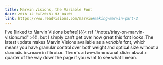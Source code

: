 ```yaml
---
title: Marvin Visions, the Variable Font
date: 2018-12-04T20:51:53-04:00
link: https://www.readvisions.com/marvin#making-marvin-part-2
---
```


I've [linked to Marvin Visions before]({{< ref "/notes/triay-on-marvin-visions.md" >}}), but I simply can't get over how great this font looks. The latest update makes Marvin Visions available as a *variable* font, which means you have granular control over both weight and optical size without a dramatic increase in file size. There's a two-dimensional slider about a quarter of the way down the page if you want to see what I mean. 

